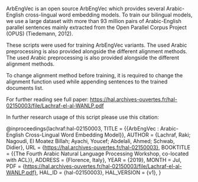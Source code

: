 ArbEngVec is an open source ArbEngVec which provides several Arabic-English cross-lingual word embedding models. To train our bilingual models, we use a large dataset with more than 93 million pairs of Arabic-English parallel sentences mainly extracted  from the Open Parallel Corpus Project (OPUS) (Tiedemann, 2012).

These scripts were used for training ArbEngVec variants. The used Arabic preprocessing is also provided alongside the different alignment methods. The used Arabic preprocessing is also provided alongside the different alignment methods. 

To change alignment method before training, it is required to change the alignment function used while appending sentences to the trained documents list.

For further reading see full paper: https://hal.archives-ouvertes.fr/hal-02150003/file/Lachraf-el-al-WANLP.pdf


In further research usage of this script please use this citation:


@inproceedings{lachraf:hal-02150003,
  TITLE = {{ArbEngVec : Arabic-English Cross-Lingual Word Embedding Model}},
  AUTHOR = {Lachraf, Raki; Nagoudi, El Moatez Billah; Ayachi, Youcef; Abdelali, Ahmed; Schwab, Didier},
  URL = {https://hal.archives-ouvertes.fr/hal-02150003},
  BOOKTITLE = {{The Fourth Arabic Natural Language Processing Workshop, co-located with ACL}},
  ADDRESS = {Florence, Italy},
  YEAR = {2019},
  MONTH = Jul,
  PDF = {https://hal.archives-ouvertes.fr/hal-02150003/file/Lachraf-el-al-WANLP.pdf},
  HAL_ID = {hal-02150003},
  HAL_VERSION = {v1},
}
